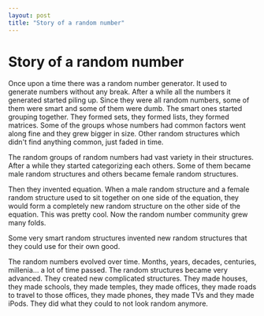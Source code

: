 ```yaml
---
layout: post
title: "Story of a random number"
---
```

Story of a random number
===
Once upon a time there was a random number generator. It used to generate numbers without any break. After a while all the numbers it generated started piling up. Since they were all random numbers, some of them were smart and some of them were dumb. The smart ones started grouping together. They formed sets, they formed lists, they formed matrices. Some of the groups whose numbers had common factors went along fine and they grew bigger in size. Other random structures which didn't find anything common, just faded in time.   
  
The random groups of random numbers had vast variety in their structures. After a while they started categorizing each others. Some of them became male random structures and others became female random structures.  
  
Then they invented equation. When a male random structure and a female random structure used to sit together on one side of the equation, they would form a completely new random structure on the other side of the equation. This was pretty cool. Now the random number community grew many folds.  
  
Some very smart random structures invented new random structures that they could use for their own good.  
  
  
The random numbers evolved over time. Months, years, decades, centuries, millenia... a lot of time passed. The random structures became very advanced. They created new complicated structures. They made houses, they made schools, they made temples, they made offices, they made roads to travel to those offices, they made phones, they made TVs and they made iPods. They did what they could to not look random anymore.

